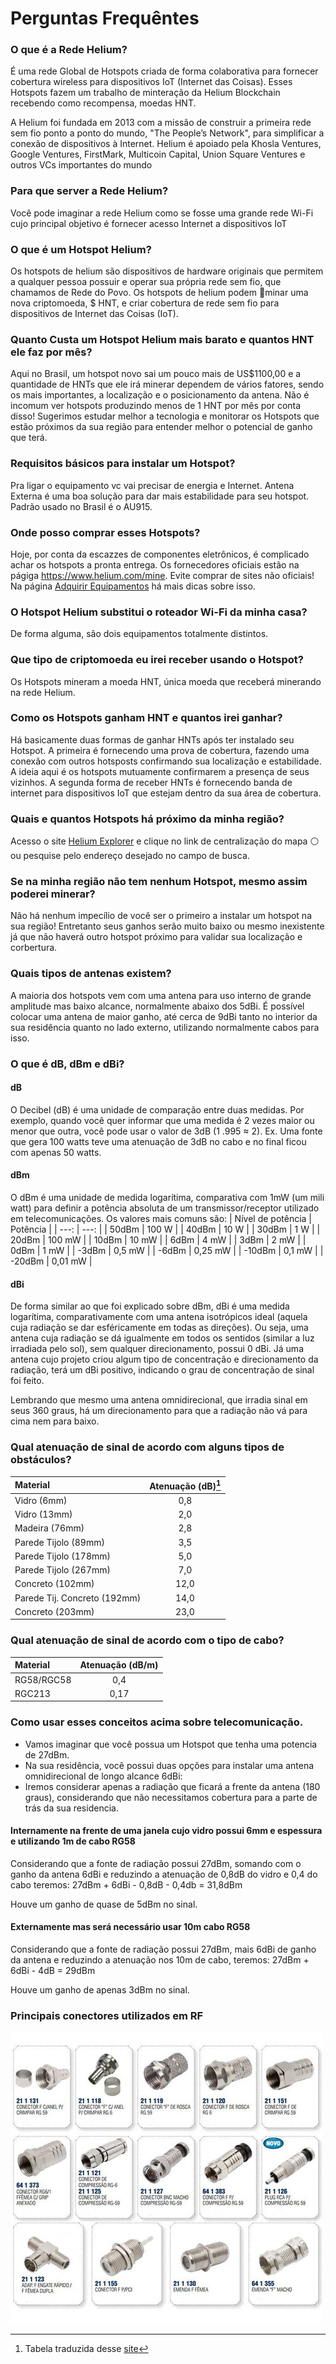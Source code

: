 # Perguntas Frequêntes

### O que é a Rede Helium?
É uma rede Global de Hotspots criada de forma colaborativa para fornecer cobertura wireless para dispositivos IoT (Internet das Coisas). 
Esses Hotspots fazem um trabalho de minteração da Helium Blockchain recebendo como recompensa, moedas HNT.

A Helium foi fundada em 2013 com a missão de construir a primeira rede sem fio ponto a ponto do mundo, "The People’s Network", para simplificar a conexão de dispositivos à Internet. Helium é apoiado pela Khosla Ventures, Google Ventures, FirstMark, Multicoin Capital, Union Square Ventures e outros VCs importantes do mundo

### Para que server a Rede Helium?
Você pode imaginar a rede Helium como se fosse uma grande rede Wi-Fi cujo principal objetivo é fornecer acesso Internet a dispositivos IoT

### O que é um Hotspot Helium?
Os hotspots de helium são dispositivos de hardware originais que permitem a qualquer pessoa possuir e operar sua própria rede sem fio, que chamamos de Rede do Povo. Os hotspots de helium podem 🔨minar uma nova criptomoeda, $ HNT, e criar cobertura de rede sem fio para dispositivos de Internet das Coisas (IoT).

### Quanto Custa um Hotspot Helium mais barato e quantos HNT ele faz por mês?
Aqui no Brasil, um hotspot novo sai um pouco mais de US$1100,00 e a quantidade de HNTs que ele irá minerar dependem de vários fatores, sendo os mais importantes, a localização e o posicionamento da antena. Não é incomum ver hotspots produzindo menos de 1 HNT por mês por conta disso!
Sugerimos estudar melhor a tecnologia e monitorar os Hotspots que estão próximos da sua região para entender melhor o potencial de ganho que terá. 

### Requisitos básicos para instalar um Hotspot?
Pra ligar o equipamento vc vai precisar de energia e Internet.
Antena Externa é uma boa solução para dar mais estabilidade para seu hotspot. Padrão usado no Brasil é o AU915.

### Onde posso comprar esses Hotspots?
Hoje, por conta da escazzes de componentes eletrônicos, é complicado achar os hotspots a pronta entrega. 
Os fornecedores oficiais estão na págiga https://www.helium.com/mine. 
Evite comprar de sites não oficiais!
Na página [Adquirir Equipamentos](https://github.com/andreviegas/HeliumBrasil/blob/main/adquirir-equipamentos.md) há mais dicas sobre isso.

### O Hotspot Helium substitui o roteador Wi-Fi da minha casa?
De forma alguma, são dois equipamentos totalmente distintos. 

### Que tipo de criptomoeda eu irei receber usando o Hotspot?
Os Hotspots mineram a moeda HNT, única moeda que receberá minerando na rede Helium.

### Como os Hotspots ganham HNT e quantos irei ganhar?
Há basicamente duas formas de ganhar HNTs após ter instalado seu Hotspot. 
A primeira é fornecendo uma prova de cobertura, fazendo uma conexão com outros hotsposts confirmando sua localização e estabilidade. A ideia aqui é os hotspots mutuamente confirmarem a presença de seus vizinhos. 
A segunda forma de receber HNTs é fornecendo banda de internet para dispositivos IoT que estejam dentro da sua área de cobertura. 

### Quais e quantos Hotspots há próximo da minha região?
Acesso o site [Helium Explorer](https://explorer.helium.com/) e clique no link de centralização do mapa :white_circle: ou pesquise pelo endereço desejado no campo de busca.

### Se na minha região não tem nenhum Hotspot, mesmo assim poderei minerar?
Não há nenhum impecílio de você ser o primeiro a instalar um hotspot na sua região! Entretanto seus ganhos serão muito baixo ou mesmo inexistente já que não haverá outro hotspot próximo para validar sua localização e corbertura.

### Quais tipos de antenas existem?
A maioria dos hotspots vem com uma antena para uso interno de grande amplitude mas baixo alcance, normalmente abaixo dos 5dBi. É possível colocar uma antena de maior ganho, até cerca de 9dBi tanto no interior da sua residência quanto no lado externo, utilizando normalmente cabos para isso.

### O que é dB, dBm e dBi?
#### dB
O Decibel (dB) é uma unidade de comparação entre duas medidas. Por exemplo, quando você quer informar que uma medida é 2 vezes maior ou menor que outra, você pode usar o valor de 3dB (1	.995 ≈ 2). 
Ex. Uma fonte que gera 100 watts teve uma atenuação de 3dB no cabo e no final ficou com apenas 50 watts.

#### dBm
O dBm é uma unidade de medida logarítima, comparativa com 1mW (um mili watt) para definir a potência absoluta de um transmissor/receptor utilizado em telecomunicações. 
Os valores mais comuns são:
| Nível de potência                | Potência      |
| ---:                             |  ---:         |
| 50dBm                            | 100 W         |
| 40dBm                            | 10 W          |
| 30dBm                            | 1 W           |
| 20dBm                            | 100 mW        |
| 10dBm                            | 10 mW         |
| 6dBm                             | 4 mW          |
| 3dBm                             | 2 mW          |
| 0dBm                             | 1 mW          |
| -3dBm                            | 0,5 mW        |
| -6dBm                            | 0,25 mW       |
| -10dBm                           | 0,1 mW        |
| -20dBm                           | 0,01 mW       |

#### dBi
De forma similar ao que foi explicado sobre dBm, dBi é uma medida logarítima, comparativamente com uma antena isotrópicos ideal (aquela cuja radiação se dar esféricamente em todas as direções). Ou seja, uma antena cuja radiação se dá igualmente em todos os sentidos (similar a luz irradiada pelo sol), sem qualquer direcionamento, possui 0 dBi.
Já uma antena cujo projeto criou algum tipo de concentração e direcionamento da radiação, terá um dBi positivo, indicando o grau de concentração de sinal foi feito.

Lembrando que mesmo uma antena omnidirecional, que irradia sinal em seus 360 graus, há um direcionamento para que a radiação não vá para cima nem para baixo. 

### Qual atenuação de sinal de acordo com alguns tipos de obstáculos?
| Material                         | Atenuação (dB)[^1] |
| :---                             | :---:          |
| Vidro (6mm)                      |     0,8        |
| Vidro (13mm)                     |     2,0        |
| Madeira (76mm)                   |     2,8        |
| Parede Tijolo (89mm)             |     3,5        |
| Parede Tijolo (178mm)            |     5,0        |
| Parede Tijolo (267mm)            |     7,0        |
| Concreto (102mm)                 |     12,0       |
| Parede Tij. Concreto (192mm)     |     14,0       |
| Concreto (203mm)                 |     23,0       |

### Qual atenuação de sinal de acordo com o tipo de cabo?
| Material                         | Atenuação (dB/m) |
| :---                             | :---:            |
| RG58/RGC58                       |     0,4          |
| RGC213                           |     0,17         |

### Como usar esses conceitos acima sobre telecomunicação.
- Vamos imaginar que você possua um Hotspot que tenha uma potencia de 27dBm. 
- Na sua residência, você possui duas opções para instalar uma antena omnidirecional de longo alcance 6dBi:
- Iremos considerar apenas a radiação que ficará a frente da antena (180 graus), considerando que não necessitamos cobertura para a parte de trás da sua residencia.

#### Internamente na frente de uma janela cujo vidro possui 6mm e espessura e utilizando 1m de cabo RG58
Considerando que a fonte de radiação possui 27dBm, somando com o ganho da antena 6dBi e reduzindo a atenuação de 0,8dB do vidro e 0,4 do cabo teremos:
27dBm + 6dBi - 0,8dB - 0,4db = 31,8dBm

Houve um ganho de quase de 5dBm no sinal.

#### Externamente mas será necessário usar 10m cabo RG58
Considerando que a fonte de radiação possui 27dBm, mais 6dBi de ganho da antena e reduzindo a atenuação nos 10m de cabo, teremos:
27dBm + 6dBi - 4dB = 29dBm

Houve um ganho de apenas 3dBm no sinal.

### Principais conectores utilizados em RF

![Principais%20conectores%20RF.jpg](https://github.com/andreviegas/HeliumBrasil/blob/882fa520898634ff32fe2c657d2182a5a98c1207/imagens/Principais%20conectores%20RF.jpg)



[^1]: Tabela traduzida desse [site](https://smartmakers.io/en/lorawan-range-part-1-the-most-important-factors-for-a-good-lorawan-signal-range/)
